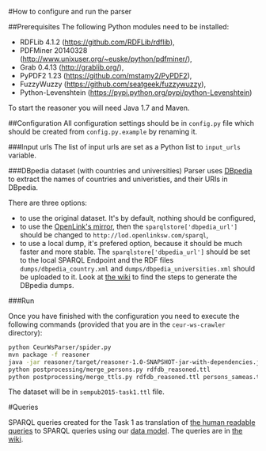 #How to configure and run the parser

##Prerequisites
The following Python modules need to be installed:
 - RDFLib 4.1.2 (https://github.com/RDFLib/rdflib),
 - PDFMiner 20140328 (http://www.unixuser.org/~euske/python/pdfminer/),
 - Grab 0.4.13 (http://grablib.org/),
 - PyPDF2 1.23 (https://github.com/mstamy2/PyPDF2),
 - FuzzyWuzzy (https://github.com/seatgeek/fuzzywuzzy),
 - Python-Levenshtein (https://pypi.python.org/pypi/python-Levenshtein)

To start the reasoner you will need Java 1.7 and Maven.

##Configuration
All configuration settings should be in ``config.py`` file which should be created from ``config.py.example`` by renaming it.

###Input urls
The list of input urls are set as a Python list to ``input_urls`` variable.

###DBpedia dataset (with countries and universities)
Parser uses [DBpedia](http://dbpedia.org/) to extract the names of countries and univeristies, and their URIs in DBpedia.

There are three options:
 - to use the original dataset. It's by default, nothing should be configured,
 - to use the [OpenLink's mirror](http://dbpedia.org/), then the ``sparqlstore['dbpedia_url']`` should be changed to ``http://lod.openlinksw.com/sparql``,
 - to use a local dump, it's prefered option, because it should be much faster and more stable. The ``sparqlstore['dbpedia_url']`` should be set to the local SPARQL Endpoint and the RDF files ``dumps/dbpedia_country.xml`` and ``dumps/dbpedia_universities.xml`` should be uploaded to it. Look at [the wiki](https://github.com/ailabitmo/sempubchallenge2014-task1/wiki/How-to-construct-the-DBpedia-dumps) to find the steps to generate the DBpedia dumps.

###Run

Once you have finished with the configuration you need to execute the following commands
(provided that you are in the ``ceur-ws-crawler`` directory):

```bash
python CeurWsParser/spider.py
mvn package -f reasoner
java -jar reasoner/target/reasoner-1.0-SNAPSHOT-jar-with-dependencies.jar rdfdb.ttl alignments.ttl rdfdb_reasoned.ttl
python postprocessing/merge_persons.py rdfdb_reasoned.ttl
python postprocessing/merge_ttls.py rdfdb_reasoned.ttl persons_sameas.ttl
```

The dataset will be in ``sempub2015-task1.ttl`` file.

#Queries

SPARQL queries created for the Task 1 as translation of [the human readable queries](http://challenges.2014.eswc-conferences.org/index.php/SemPub/Task1#Queries) to SPARQL queries using our [data model](https://github.com/ailabitmo/sempubchallenge2014-task1/wiki/Data-representation). The queries are in [the wiki](https://github.com/ailabitmo/sempubchallenge2014-task1/wiki/Queries).
